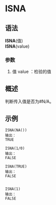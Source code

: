 # ISNA

## 语法

**ISNA**(值)  
**ISNA**(value)

### 参数

1. 值 value ：检验的值

## 概述

判断传入值是否为#N/A。

## 示例

```
ISNA(NA())
输出：
TRUE

ISNA(1/0)
输出：
FALSE

ISNA(TRUE)
输出：
FALSE


ISNA(1)
输出：
FALSE
```
